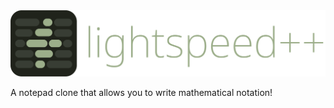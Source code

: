 

<img src="https://raw.githubusercontent.com/neveslmao/lightspeedpp/main/resources/lightspeed.png">

A notepad clone that allows you to write mathematical notation!
